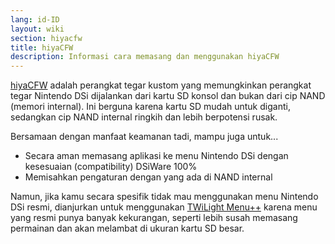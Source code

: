 ```yaml
---
lang: id-ID
layout: wiki
section: hiyacfw
title: hiyaCFW
description: Informasi cara memasang dan menggunakan hiyaCFW
---
```


[hiyaCFW](https://github.com/RocketRobz/hiyaCFW) adalah perangkat tegar kustom yang memungkinkan perangkat tegar Nintendo DSi dijalankan dari kartu SD konsol dan bukan dari cip NAND (memori internal). Ini berguna karena kartu SD mudah untuk diganti, sedangkan cip NAND internal ringkih dan lebih berpotensi rusak.

Bersamaan dengan manfaat keamanan tadi, mampu juga untuk...
- Secara aman memasang aplikasi ke menu Nintendo DSi dengan kesesuaian (compatibility) DSiWare 100%
- Memisahkan pengaturan dengan yang ada di NAND internal

Namun, jika kamu secara spesifik tidak mau menggunakan menu Nintendo DSi resmi, dianjurkan untuk menggunakan [TWiLight Menu++](../twilightmenu/) karena menu yang resmi punya banyak kekurangan, seperti lebih susah memasang permainan dan akan melambat di ukuran kartu SD besar.
